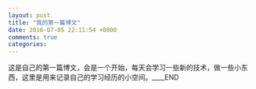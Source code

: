 ```yaml
---
layout: post
title: "我的第一篇博文"
date: 2016-07-05 22:11:54 +0800
comments: true
categories: 
---
```

这是自己的第一篇博文，会是一个开始，每天会学习一些新的技术，做一些小东西，这里是用来记录自己的学习经历的小空间。____END
